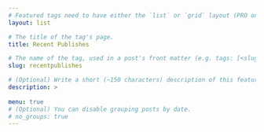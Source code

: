 ```yaml
---
# Featured tags need to have either the `list` or `grid` layout (PRO only).
layout: list

# The title of the tag's page.
title: Recent Publishes

# The name of the tag, used in a post's front matter (e.g. tags: [<slug>]).
slug: recentpublishes

# (Optional) Write a short (~150 characters) description of this featured tag.
description: >
  
menu: true
# (Optional) You can disable grouping posts by date.
# no_groups: true
---
```

